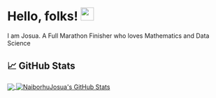 # Hello, folks! <img src="https://raw.githubusercontent.com/MartinHeinz/MartinHeinz/master/wave.gif" width="30px">
I am Josua. A Full Marathon Finisher who loves Mathematics and Data Science

## &#x1f4c8; GitHub Stats

<a href="https://github.com/naiborhujosua/naiborhujosua">
  <img align="center" src="https://github-readme-stats.vercel.app/api/top-langs/?username=naiborhujosua&hide=java,php,css,javascript,ApacheConf,Vue,Shell,tex&title_color=ffffff&text_color=c9cacc&icon_color=2bbc8a&bg_color=1d1f21&langs_count=3" />
</a>
<a href="https://github.com/naiborhujosua/naiborhujosua">
  <img align="center" src="https://github-readme-stats.vercel.app/api?username=naiborhujosua&show_icons=true&line_height=27&count_private=true&title_color=ffffff&text_color=c9cacc&icon_color=2bbc8a&bg_color=1d1f21" alt="NaiborhuJosua's GitHub Stats" />
</a>



